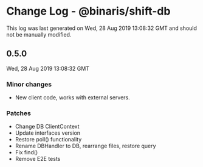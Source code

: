 # Change Log - @binaris/shift-db

This log was last generated on Wed, 28 Aug 2019 13:08:32 GMT and should not be manually modified.

## 0.5.0
Wed, 28 Aug 2019 13:08:32 GMT

### Minor changes

- New client code, works with external servers.

### Patches

- Change DB ClientContext
- Update interfaces version
- Restore poll() functionality
- Rename DBHandler to DB, rearrange files, restore query
- Fix find()
- Remove E2E tests


